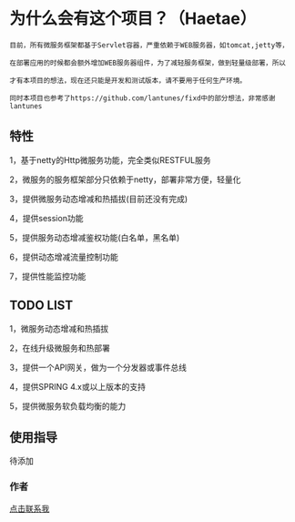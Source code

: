 
  
为什么会有这个项目？（Haetae）
===================================
    目前，所有微服务框架都基于Servlet容器，严重依赖于WEB服务器，如tomcat,jetty等，

    在部署应用的时候都会额外增加WEB服务器组件，为了减轻服务框架，做到轻量级部署，所以

    才有本项目的想法，现在还只能是开发和测试版本，请不要用于任何生产环境。

    同时本项目也参考了https://github.com/lantunes/fixd中的部分想法，非常感谢lantunes
  
特性
-----------------------------------
  1，基于netty的Http微服务功能，完全类似RESTFUL服务
  
  2，微服务的服务框架部分只依赖于netty，部署非常方便，轻量化

  3，提供微服务动态增减和热插拔(目前还没有完成)

  4，提供session功能

  5，提供服务动态增减鉴权功能(白名单，黑名单)

  6，提供动态增减流量控制功能
  
  7，提供性能监控功能
  
TODO LIST
-----------------------------------
  1，微服务动态增减和热插拔
  
  2，在线升级微服务和热部署
  
  3，提供一个API网关，做为一个分发器或事件总线
  
  4，提供SPRING 4.x或以上版本的支持
  
  5，提供微服务软负载均衡的能力

使用指导
-----------------------------------

 待添加


### 作者

[点击联系我](mailto:say_hello_plz@qq.com)<br />
